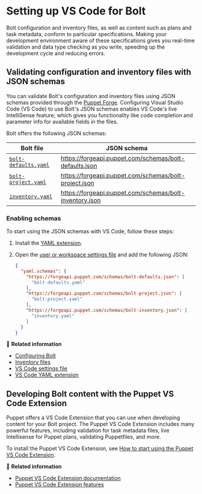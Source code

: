 # Setting up VS Code for Bolt

Bolt configuration and inventory files, as well as content such as plans and
task metadata, conform to particular specifications. Making your development
environment aware of these specifications gives you real-time validation and
data type checking as you write, speeding up the development cycle and reducing
errors.

## Validating configuration and inventory files with JSON schemas

You can validate Bolt's configuration and inventory files using JSON schemas
provided through the [Puppet Forge](https://forge.puppet.com). Configuring
Visual Studio Code (VS Code) to use Bolt's JSON schemas enables VS Code's live
IntelliSense feature, which gives you functionality like code completion and
parameter info for available fields in the files.

Bolt offers the following JSON schemas:

| Bolt file                                          | JSON schema                                             |
| -------------------------------------------------- | ------------------------------------------------------- |
| [`bolt-defaults.yaml`](bolt_defaults_reference.md) | https://forgeapi.puppet.com/schemas/bolt-defaults.json  |
| [`bolt-project.yaml`](bolt_project_reference.md)   | https://forgeapi.puppet.com/schemas/bolt-project.json   |
| [`inventory.yaml`](bolt_inventory_reference.md)    | https://forgeapi.puppet.com/schemas/bolt-inventory.json |

### Enabling schemas

To start using the JSON schemas with VS Code, follow these steps:

1. Install the [YAML
   extension](https://marketplace.visualstudio.com/items?itemName=redhat.vscode-yaml).

1. Open the [user or workspace settings
   file](https://code.visualstudio.com/docs/getstarted/settings) and add the
   following JSON:

    ```json
    {
      "yaml.schemas": {
        "https://forgeapi.puppet.com/schemas/bolt-defaults.json": [
          "bolt-defaults.yaml"
        ],
        "https://forgeapi.puppet.com/schemas/bolt-project.json": [
          "bolt-project.yaml"
        ],
        "https://forgeapi.puppet.com/schemas/bolt-inventory.json": [
          "inventory.yaml"
        ]
      }
    }
    ```

📖 **Related information**

- [Configuring Bolt](configuring_bolt.md)
- [Inventory files](inventory_file_v2.md)
- [VS Code settings
  file](https://code.visualstudio.com/docs/getstarted/settings)
- [VS Code YAML
  extension](https://marketplace.visualstudio.com/items?itemName=redhat.vscode-yaml)

## Developing Bolt content with the Puppet VS Code Extension

Puppet offers a VS Code Extension that you can use when developing content for
your Bolt project. The Puppet VS Code Extension includes many powerful
features, including validation for task metadata files, live Intellisense for
Puppet plans, validating Puppetfiles, and more.

To install the Puppet VS Code Extension, see [How to start using the Puppet VS
Code Extension](https://puppet-vscode.github.io/docs/getting-started/).

📖 **Related information**

- [Puppet VS Code Extension
  documentation](https://puppet-vscode.github.io/docs/)
- [Puppet VS Code Extension
  features](https://puppet-vscode.github.io/docs/features/)
